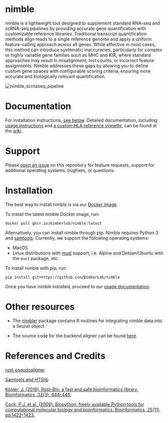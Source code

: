 # nimble
nimble is a lightweight tool designed to supplement standard RNA-seq and scRNA-seq pipelines by providing accurate gene quantification with customizable reference libraries. Traditional transcript quantification methods align reads to a single reference genome and apply a uniform feature-calling approach across all genes. While effective in most cases, this method can introduce systematic inaccuracies, particularly for complex or highly variable gene families such as MHC and KIR, where standard approaches may result in misalignment, lost counts, or incorrect feature assignments. Nimble addresses these gaps by allowing you to define custom gene spaces with configurable scoring criteria, ensuring more accurate and biologically relevant quantification.

![nimble_scrnaseq_pipeline](https://github.com/user-attachments/assets/baaa4015-0f4b-4c6e-bc9f-8155af4cd72b)

# Documentation
For installation instructions, [see below](#installation). Detailed documentation, including [usage instructions](https://github.com/BimberLab/nimble/wiki/Quickstart) and [a custom HLA reference vignette](https://github.com/BimberLab/nimble/wiki/HLA-Vignette), can be found at the [wiki](https://github.com/BimberLab/nimble/wiki).

# Support
Please [open an issue](https://github.com/BimberLab/nimble/issues/new) on this repository for feature requests, support for additional operating systems, bugfixes, or questions.

# Installation
The best way to install nimble is via our [Docker image](https://github.com/BimberLab/nimble/pkgs/container/nimble).

To install the latest nimble Docker image, run:

`docker pull ghcr.io/bimberlab/nimble:latest`

Alternatively, you can install nimble through pip. Nimble requires Python 3 and [samtools](http://www.htslib.org/). Currently, we support the following operating systems:

- MacOS
- Linux distributions with [musl](https://musl.libc.org/) support, i.e. Alpine and Debian/Ubuntu with the `musl` package, etc.

To install nimble with pip, run:

`pip install git+https://github.com/BimberLab/nimble`

Once you have nimble installed, proceed to our [usage documentation](https://github.com/BimberLab/nimble/wiki/Quickstart).

# Other resources
- The [nimbler](https://github.com/BimberLab/nimbleR) package contains R routines for integrating nimble data into a Seurat object.

- The source code for the backend aligner can be found [here](https://github.com/BimberLab/nimble-aligner).

# References and Credits
[rust-pseudoaligner](https://github.com/10XGenomics/rust-pseudoaligner)

[Samtools and HTSlib](www.htslib.org)

[Köster, J. (2016). Rust-Bio: a fast and safe bioinformatics library. Bioinformatics, 32(3), 444-446.](http://bioinformatics.oxfordjournals.org/content/early/2015/10/06/bioinformatics.btv573.short?rss=1)

[Cock, P.J. et al. (2009). Biopython: freely available Python tools for computational molecular biology and bioinformatics. Bioinformatics, 25(11), pp.1422–1423.](https://pmc.ncbi.nlm.nih.gov/articles/PMC2682512/)
